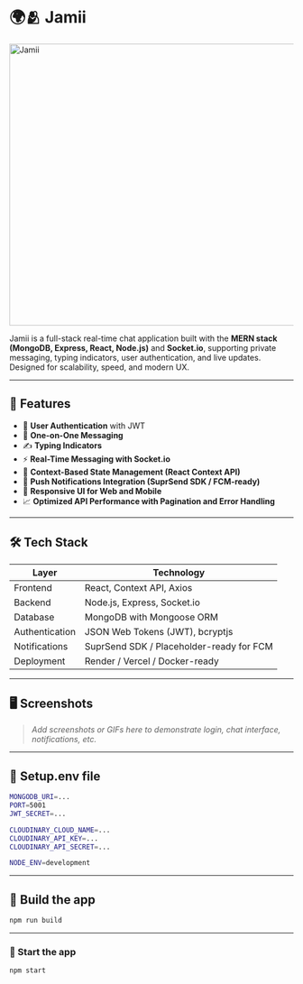 # 🌍🫂 Jamii

<img width="800" height="500" alt="Jamii" src="https://github.com/user-attachments/assets/8b93217a-df3b-46c2-a6eb-b014d0827e0c" />


Jamii is a full-stack real-time chat application built with the **MERN stack (MongoDB, Express, React, Node.js)** and **Socket.io**, supporting private messaging, typing indicators, user authentication, and live updates. Designed for scalability, speed, and modern UX.

---

## 🚀 Features

- 🔐 **User Authentication** with JWT
- 💬 **One-on-One Messaging**
- ✍️ **Typing Indicators**
- ⚡ **Real-Time Messaging with Socket.io**
- 🧠 **Context-Based State Management (React Context API)**
- 📨 **Push Notifications Integration (SuprSend SDK / FCM-ready)**
- 📂 **Responsive UI for Web and Mobile**
- 📈 **Optimized API Performance with Pagination and Error Handling**

---

## 🛠 Tech Stack

| Layer        | Technology                           |
|--------------|---------------------------------------|
| Frontend     | React, Context API, Axios             |
| Backend      | Node.js, Express, Socket.io           |
| Database     | MongoDB with Mongoose ORM             |
| Authentication | JSON Web Tokens (JWT), bcryptjs     |
| Notifications | SuprSend SDK / Placeholder-ready for FCM |
| Deployment   | Render / Vercel / Docker-ready        |

---

## 🖥️ Screenshots

> _Add screenshots or GIFs here to demonstrate login, chat interface, notifications, etc._

---

## 🔧 Setup.env file

```bash
MONGODB_URI=...
PORT=5001
JWT_SECRET=...

CLOUDINARY_CLOUD_NAME=...
CLOUDINARY_API_KEY=...
CLOUDINARY_API_SECRET=...

NODE_ENV=development
```

---

## 🔧 Build the app

```bash
npm run build
```

---

### 🔧 Start the app

```bash
npm start

